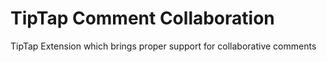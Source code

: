 # TipTap Comment Collaboration 
TipTap Extension which brings proper support for collaborative comments
